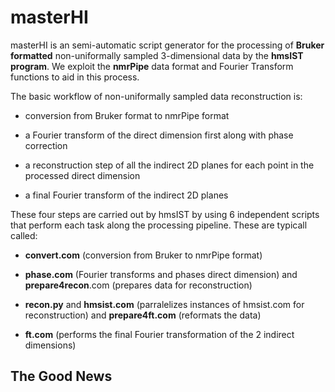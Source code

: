 # masterHI

masterHI is an semi-automatic script generator for the processing of **Bruker formatted** non-uniformally sampled 3-dimensional data by the **hmsIST program**. We exploit the **nmrPipe** data format and Fourier Transform functions to aid in this process. 

The basic workflow of non-uniformally sampled data reconstruction is:
* conversion from Bruker format to nmrPipe format

* a Fourier transform of the direct dimension first along with phase correction

* a reconstruction step of all the indirect 2D planes for each point in the processed direct dimension

* a final Fourier transform of the indirect 2D planes

These four steps are carried out by hmsIST by using 6 independent scripts that perform each task along the processing pipeline. These are typicall called:
* **convert.com** (conversion from Bruker to nmrPipe format)

* **phase.com** (Fourier transforms and phases direct dimension) and **prepare4recon**.com (prepares data for reconstruction)

* **recon.py** and **hmsist.com** (parralelizes instances of hmsist.com for reconstruction) and **prepare4ft.com** (reformats the data)

* **ft.com** (performs the final Fourier transformation of the 2 indirect dimensions)


## The Good News
